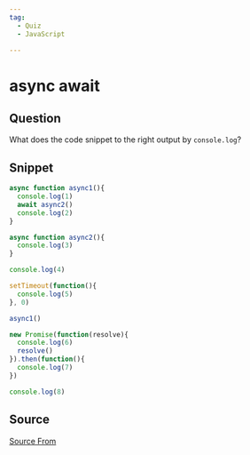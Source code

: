```yaml
---
tag:
  - Quiz
  - JavaScript

---
```

  
# async await

## Question
What does the code snippet to the right output by `console.log`?

## Snippet
```js
async function async1(){
  console.log(1)
  await async2()
  console.log(2)
}

async function async2(){
  console.log(3)
}

console.log(4)

setTimeout(function(){
  console.log(5)
}, 0)

async1()

new Promise(function(resolve){
  console.log(6)
  resolve()
}).then(function(){
  console.log(7)
})

console.log(8)
```
    


##  Source
[Source From](https://bigfrontend.dev/quiz/async-await)

  